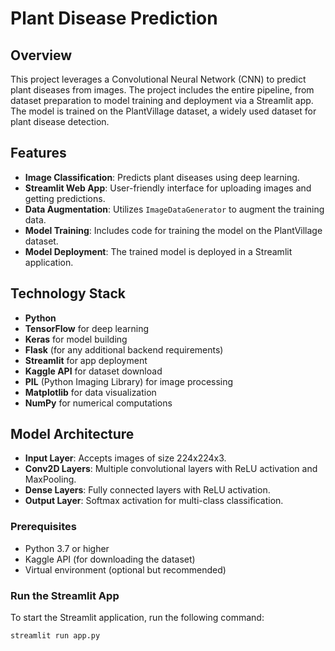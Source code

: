 # Plant Disease Prediction

## Overview
This project leverages a Convolutional Neural Network (CNN) to predict plant diseases from images. The project includes the entire pipeline, from dataset preparation to model training and deployment via a Streamlit app. The model is trained on the PlantVillage dataset, a widely used dataset for plant disease detection.

## Features
- **Image Classification**: Predicts plant diseases using deep learning.
- **Streamlit Web App**: User-friendly interface for uploading images and getting predictions.
- **Data Augmentation**: Utilizes `ImageDataGenerator` to augment the training data.
- **Model Training**: Includes code for training the model on the PlantVillage dataset.
- **Model Deployment**: The trained model is deployed in a Streamlit application.

## Technology Stack
- **Python**
- **TensorFlow** for deep learning
- **Keras** for model building
- **Flask** (for any additional backend requirements)
- **Streamlit** for app deployment
- **Kaggle API** for dataset download
- **PIL** (Python Imaging Library) for image processing
- **Matplotlib** for data visualization
- **NumPy** for numerical computations

## Model Architecture

- **Input Layer**: Accepts images of size 224x224x3.
- **Conv2D Layers**: Multiple convolutional layers with ReLU activation and MaxPooling.
- **Dense Layers**: Fully connected layers with ReLU activation.
- **Output Layer**: Softmax activation for multi-class classification.

### Prerequisites
- Python 3.7 or higher
- Kaggle API (for downloading the dataset)
- Virtual environment (optional but recommended)

### Run the Streamlit App
To start the Streamlit application, run the following command:

```bash
streamlit run app.py

